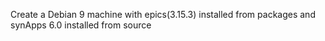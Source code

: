 Create a Debian 9 machine with epics(3.15.3) installed from packages and synApps 6.0 installed from source
